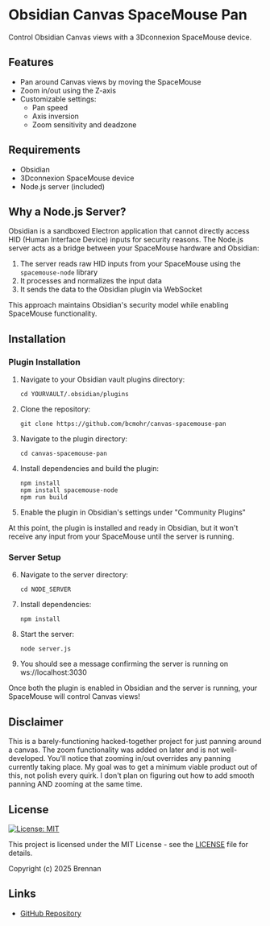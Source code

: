 # Obsidian Canvas SpaceMouse Pan

Control Obsidian Canvas views with a 3Dconnexion SpaceMouse device.

## Features

- Pan around Canvas views by moving the SpaceMouse
- Zoom in/out using the Z-axis
- Customizable settings:
  - Pan speed
  - Axis inversion
  - Zoom sensitivity and deadzone

## Requirements

- Obsidian
- 3Dconnexion SpaceMouse device
- Node.js server (included)

## Why a Node.js Server?

Obsidian is a sandboxed Electron application that cannot directly access HID (Human Interface Device) inputs for security reasons. The Node.js server acts as a bridge between your SpaceMouse hardware and Obsidian:

1. The server reads raw HID inputs from your SpaceMouse using the `spacemouse-node` library
2. It processes and normalizes the input data
3. It sends the data to the Obsidian plugin via WebSocket

This approach maintains Obsidian's security model while enabling SpaceMouse functionality.

## Installation

### Plugin Installation
1. Navigate to your Obsidian vault plugins directory:
   ```
   cd YOURVAULT/.obsidian/plugins
   ```
2. Clone the repository:
   ```
   git clone https://github.com/bcmohr/canvas-spacemouse-pan
   ```
3. Navigate to the plugin directory:
   ```
   cd canvas-spacemouse-pan
   ```
4. Install dependencies and build the plugin:
   ```
   npm install
   npm install spacemouse-node
   npm run build
   ```
5. Enable the plugin in Obsidian's settings under "Community Plugins"

At this point, the plugin is installed and ready in Obsidian, but it won't receive any input from your SpaceMouse until the server is running.

### Server Setup

6. Navigate to the server directory:
   ```
   cd NODE_SERVER
   ```
7. Install dependencies:
   ```
   npm install
   ```
8. Start the server:
   ```
   node server.js
   ```
9. You should see a message confirming the server is running on ws://localhost:3030

Once both the plugin is enabled in Obsidian and the server is running, your SpaceMouse will control Canvas views!

## Disclaimer

This is a barely-functioning hacked-together project for just panning around a canvas. The zoom functionality was added on later and is not well-developed. You'll notice that zooming in/out overrides any panning currently taking place. My goal was to get a minimum viable product out of this, not polish every quirk. I don't plan on figuring out how to add smooth panning AND zooming at the same time.

## License

[![License: MIT](https://img.shields.io/badge/License-MIT-yellow.svg)](https://opensource.org/licenses/MIT)

This project is licensed under the MIT License - see the [LICENSE](LICENSE) file for details.

Copyright (c) 2025 Brennan

## Links

- [GitHub Repository](https://github.com/yourusername/obsidian-spacemouse-pan)
